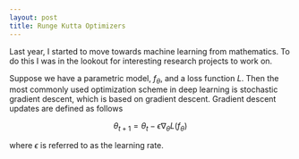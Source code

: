 ```yaml
---
layout: post
title: Runge Kutta Optimizers
---
```


Last year, I started to move towards machine learning from mathematics. To do this I was in the
lookout for interesting research projects to work on.


Suppose we have a parametric model, $f_{\theta}$, and a loss function ${L}$. Then the most
commonly used optimization scheme in deep learning is stochastic gradient descent, which is based
on gradient descent. Gradient descent updates are defined as follows

$$
\theta_{t + 1} = \theta_{t} - \epsilon \nabla_{\theta} {L}(f_{\theta})
$$

where $\epsilon$ is referred to as the learning rate.
